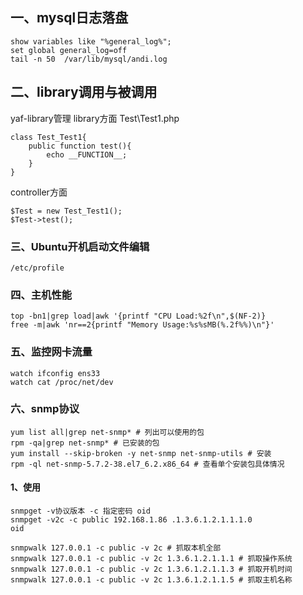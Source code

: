 ## 一、mysql日志落盘
```
show variables like "%general_log%";
set global general_log=off
tail -n 50  /var/lib/mysql/andi.log
```


## 二、library调用与被调用
yaf-library管理
library方面
Test\Test1.php
```
class Test_Test1{
	public function test(){
		echo __FUNCTION__;
	}
}
```
controller方面
```
$Test = new Test_Test1();
$Test->test();
```
### 三、Ubuntu开机启动文件编辑
```
/etc/profile
```

### 四、主机性能
```
top -bn1|grep load|awk '{printf "CPU Load:%2f\n",$(NF-2)}
free -m|awk 'nr==2{printf "Memory Usage:%s%sMB(%.2f%%)\n"}'
```
### 五、监控网卡流量
```
watch ifconfig ens33
watch cat /proc/net/dev
```
### 六、snmp协议
```
yum list all|grep net-snmp* # 列出可以使用的包
rpm -qa|grep net-snmp* # 已安装的包
yum install --skip-broken -y net-snmp net-snmp-utils # 安装
rpm -ql net-snmp-5.7.2-38.el7_6.2.x86_64 # 查看单个安装包具体情况
```

#### 1、使用
```
snmpget -v协议版本 -c 指定密码 oid
snmpget -v2c -c public 192.168.1.86 .1.3.6.1.2.1.1.1.0 
oid

snmpwalk 127.0.0.1 -c public -v 2c # 抓取本机全部
snmpwalk 127.0.0.1 -c public -v 2c 1.3.6.1.2.1.1.1 # 抓取操作系统
snmpwalk 127.0.0.1 -c public -v 2c 1.3.6.1.2.1.1.3 # 抓取开机时间
snmpwalk 127.0.0.1 -c public -v 2c 1.3.6.1.2.1.1.5 # 抓取主机名称
```
